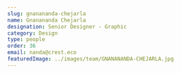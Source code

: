 ```yaml
---
slug: gnanananda-chejarla
name: Gnanananda Chejarla
designation: Senior Designer - Graphic
category: Design
type: people
order: 36
email: nanda@crest.eco
featuredImage: ../images/team/GNANANANDA-CHEJARLA.jpg
---
```

